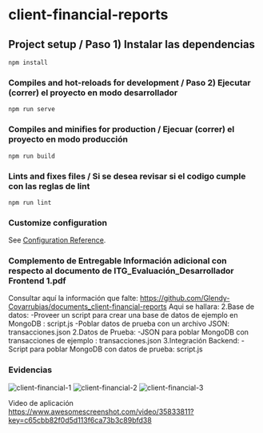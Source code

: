# client-financial-reports

## Project setup / Paso 1) Instalar las dependencias
```
npm install
```

### Compiles and hot-reloads for development / Paso 2) Ejecutar (correr) el proyecto en modo desarrollador
```
npm run serve
```

### Compiles and minifies for production / Ejecuar (correr) el proyecto en modo producción
```
npm run build
```

### Lints and fixes files / Si se desea revisar si el codigo cumple con las reglas de lint
```
npm run lint
```

### Customize configuration
See [Configuration Reference](https://cli.vuejs.org/config/).

### Complemento de Entregable Información adicional con respecto al documento de ITG_Evaluación_Desarrollador Frontend 1.pdf
Consultar aquí la información que falte: https://github.com/Glendy-Covarrubias/documents_client-financial-reports
Aqui se hallara: 
2.Base de datos:
-Proveer un script para crear una base de datos de ejemplo en MongoDB : script.js
-Poblar datos de prueba con un archivo JSON:  transacciones.json
2.Datos de Prueba:
-JSON para poblar MongoDB con transacciones de ejemplo : transacciones.json
3.Integración Backend:
-Script para poblar MongoDB con datos de prueba: script.js

### Evidencias
![client-financial-1](https://github.com/user-attachments/assets/1fbaf05f-6598-412a-a5ed-9de51fbaf178)
![client-financial-2](https://github.com/user-attachments/assets/1b286e59-4204-483d-8c18-6e65cceeca66)
![client-financial-3](https://github.com/user-attachments/assets/6154f684-58e7-4f4d-82d9-0ab7296a555a)

Video de aplicación
https://www.awesomescreenshot.com/video/35833811?key=c65cbb82f0d5d113f6ca73b3c89bfd38


